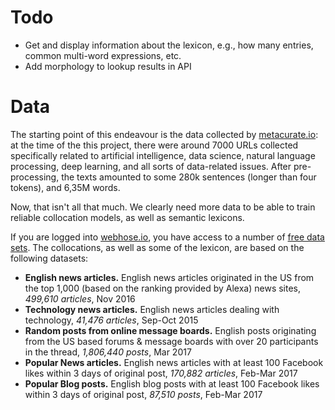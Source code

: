 # Todo
* Get and display information about the lexicon, e.g., how many entries, common multi-word expressions, etc.
* Add morphology to lookup results in API

# Data
The starting point of this endeavour is the data collected by [metacurate.io](https://metacurate.io): at the time of
the this project, there were around 7000 URLs collected specifically related to artificial intelligence, data science, 
natural language processing, deep learning, and all sorts of data-related issues. After pre-processing, the texts
amounted to some 280k sentences (longer than four tokens), and 6,35M words.

Now, that isn't all that much. We clearly need more data to be able to train reliable collocation models, as well
as semantic lexicons.


If you are logged into [webhose.io](https://webhose.io), you have access to a number of 
[free data sets](https://webhose.io/datasets/). The collocations, 
as well as some of the lexicon, are based on the following datasets:

* **English news articles.**
English news articles originated in the US from the top 1,000 (based on the ranking provided by Alexa) news sites,	*499,610 articles*,	Nov 2016
* **Technology news articles.**
English news articles dealing with technology,	*41,476 articles*,	Sep-Oct 2015
* **Random posts from online message boards.**
English posts originating from the US based forums & message boards with over 20 participants in the thread,	*1,806,440 posts*,	Mar 2017
* **Popular News articles.**
English news articles with at least 100 Facebook likes within 3 days of original post,	*170,882 articles*,	Feb-Mar 2017
* **Popular Blog posts.** 
English blog posts with at least 100 Facebook likes within 3 days of original post,	*87,510 posts*,	Feb-Mar 2017

